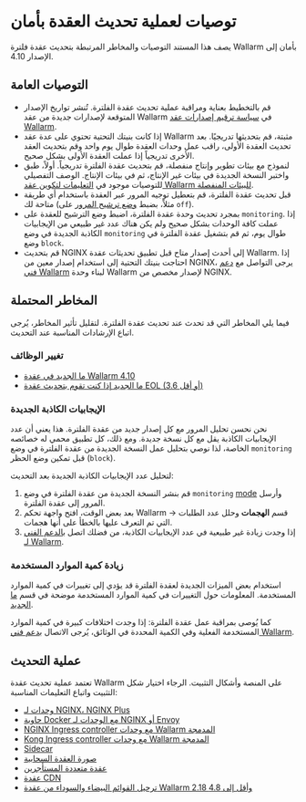 # توصيات لعملية تحديث العقدة بأمان

يصف هذا المستند التوصيات والمخاطر المرتبطة بتحديث عقدة فلترة Wallarm بأمان إلى الإصدار 4.10.

## التوصيات العامة

* قم بالتخطيط بعناية ومراقبة عملية تحديث عقدة الفلترة. تُنشر تواريخ الإصدار المتوقعة لإصدارات جديدة من عقد Wallarm في [سياسة ترقيم إصدارات عقد Wallarm](versioning-policy.md).
* إذا كانت بنيتك التحتية تحتوي على عدة عقد Wallarm مثبتة، قم بتحديثها تدريجيًا. بعد تحديث العقدة الأولى، راقب عمل وحدات العقدة طوال يوم واحد وقم بتحديث العقد الأخرى تدريجياً إذا عملت العقدة الأولى بشكل صحيح.
* لنموذج مع بيئات تطوير وإنتاج منفصلة، قم بتحديث عقدة الفلترة تدريجياً. أولاً، طبق واختبر النسخة الجديدة في بيئات غير الإنتاج، ثم في بيئات الإنتاج. الوصف التفصيلي للتوصيات موجود في [التعليمات لتكوين عقد Wallarm للبيئات المنفصلة](../admin-en/configuration-guides/wallarm-in-separated-environments/configure-wallarm-in-separated-environments.md#gradual-rollout-of-new-wallarm-node-changes).
* قبل تحديث عقدة الفلترة، قم بتعطيل توجيه المرور عبر العقدة باستخدام أي طريقة متاحة لك (مثلاً، بضبط [وضع ترشيح المرور](../admin-en/configure-wallarm-mode.md) على `off`).
* بمجرد تحديث وحدة عقدة الفلترة، اضبط وضع الترشيح للعقدة على `monitoring`. إذا عملت كافة الوحدات بشكل صحيح ولم يكن هناك عدد غير طبيعي من الإيجابيات الكاذبة الجديدة في وضع `monitoring` طوال يوم، ثم قم بتشغيل عقدة الفلترة في وضع `block`.
* قم بتحديث NGINX إلى أحدث إصدار متاح قبل تطبيق تحديثات عقدة Wallarm. إذا احتاجت بنيتك التحتية إلى استخدام إصدار معين من NGINX، يرجى التواصل مع [دعم فني Wallarm](mailto:support@wallarm.com) لبناء وحدة Wallarm لإصدار مخصص من NGINX.

## المخاطر المحتملة

فيما يلي المخاطر التي قد تحدث عند تحديث عقدة الفلترة. لتقليل تأثير المخاطر، يُرجى اتباع الإرشادات المناسبة عند التحديث.

### تغيير الوظائف

* [ما الجديد في عقدة Wallarm 4.10](what-is-new.md)
* [ما الجديد إذا كنت تقوم بتحديث عقدة EOL (3.6 أو أقل)](older-versions/what-is-new.md)

### الإيجابيات الكاذبة الجديدة

نحن نحسن تحليل المرور مع كل إصدار جديد من عقدة الفلترة. هذا يعني أن عدد الإيجابيات الكاذبة يقل مع كل نسخة جديدة. ومع ذلك، كل تطبيق محمي له خصائصه الخاصة، لذا نوصي بتحليل عمل النسخة الجديدة من عقدة الفلترة في وضع `monitoring` قبل تمكين وضع الحظر (`block`).

لتحليل عدد الإيجابيات الكاذبة الجديدة بعد التحديث:

1. قم بنشر النسخة الجديدة من عقدة الفلترة في وضع `monitoring` [mode](../admin-en/configure-wallarm-mode.md) وأرسل المرور إلى عقدة الفلترة.
2. بعد بعض الوقت، افتح واجهة تحكم Wallarm → قسم **الهجمات** وحلل عدد الطلبات التي تم التعرف عليها بالخطأ على أنها هجمات.
3. إذا وجدت زيادة غير طبيعية في عدد الإيجابيات الكاذبة، من فضلك اتصل ب[الدعم الفني لـ Wallarm](mailto:support@wallarm.com).

### زيادة كمية الموارد المستخدمة

استخدام بعض الميزات الجديدة لعقدة الفلترة قد يؤدي إلى تغييرات في كمية الموارد المستخدمة. المعلومات حول التغييرات في كمية الموارد المستخدمة موضحة في قسم [ما الجديد](what-is-new.md).

كما يُوصى بمراقبة عمل عقدة الفلترة: إذا وجدت اختلافات كبيرة في كمية الموارد المستخدمة الفعلية وفي الكمية المحددة في الوثائق، يُرجى الاتصال ب[دعم فني Wallarm](mailto:support@wallarm.com).

## عملية التحديث

تعتمد عملية تحديث عقدة Wallarm على المنصة وأشكال التثبيت. الرجاء اختيار شكل التثبيت واتباع التعليمات المناسبة:

* [وحدات لـ NGINX، NGINX Plus](nginx-modules.md)
* [حاوية Docker مع الوحدات لـ NGINX أو Envoy](docker-container.md)
* [NGINX Ingress controller مع وحدات Wallarm المدمجة](ingress-controller.md)
* [Kong Ingress controller مع وحدات Wallarm المدمجة](kong-ingress-controller.md)
* [Sidecar](sidecar-proxy.md)
* [صورة العقدة السحابية](cloud-image.md)
* [عقدة متعددة المستأجرين](multi-tenant.md)
* [عقدة CDN](cdn-node.md)
* [ترحيل القوائم البيضاء والسوداء من عقدة Wallarm 2.18 وأقل إلى 4.8](migrate-ip-lists-to-node-3.md)